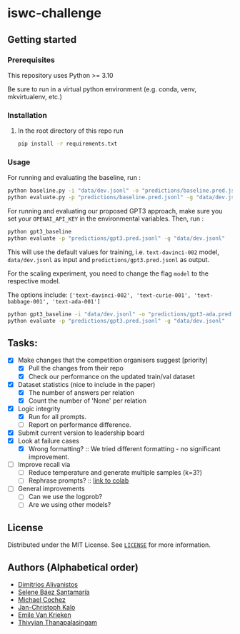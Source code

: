 # iswc-challenge

## Getting started

### Prerequisites

This repository uses Python >= 3.10

Be sure to run in a virtual python environment (e.g. conda, venv, mkvirtualenv, etc.)

### Installation

1. In the root directory of this repo run

    ```bash
    pip install -r requirements.txt
    ```

### Usage

For running and evaluating the baseline, run :

```bash
python baseline.py -i "data/dev.jsonl" -o "predictions/baseline.pred.jsonl"
python evaluate.py -p "predictions/baseline.pred.jsonl" -g "data/dev.jsonl"
```

For running and evaluating our proposed GPT3 approach, make sure you set your `OPENAI_API_KEY` in the environmental
variables. Then, run :

```bash
python gpt3_baseline
python evaluate -p "predictions/gpt3.pred.jsonl" -g "data/dev.jsonl"
```

This will use the default values for training, i.e. `text-davinci-002` model, `data/dev.jsonl` as input
and `predictions/gpt3.pred.jsonl` as output.

For the scaling experiment, you need to change the flag `model` to the respective model.

The options include: `['text-davinci-002', 'text-curie-001', 'text-babbage-001', 'text-ada-001']`

```bash
python gpt3_baseline -i "data/dev.jsonl" -o "predictions/gpt3-ada.pred.jsonl" --model "text-ada-001"
python evaluate -p "predictions/gpt3.pred.jsonl" -g "data/dev.jsonl"
```

## Tasks:

- [X] Make changes that the competition organisers suggest [priority]
    - [X] Pull the changes from their repo
    - [X] Check our performance on the updated train/val dataset
- [X] Dataset statistics (nice to include in the paper)
    - [X] The number of answers per relation
    - [X] Count the number of 'None' per relation
- [X] Logic integrity
    - [X] Run for all prompts.
    - [ ] Report on performance difference.
- [X] Submit current version to leadership board
- [X] Look at failure cases
    - [X] Wrong formatting? :: We tried different formatting - no significant improvement.
- [ ] Improve recall via
    - [ ] Reduce temperature and generate multiple samples (k=3?)
    - [ ] Rephrase
      prompts? :: [link to colab](https://colab.research.google.com/drive/180FCaZYRLEk0pPOWVYGsM_vn1UpIYy4N?usp=sharing#scrollTo=uuU4UPYDsSLP)
- [ ] General improvements
    - [ ] Can we use the logprob?
    - [ ] Are we using other models?

## License

Distributed under the MIT License.
See [`LICENSE`]() for more information.

## Authors (Alphabetical order)

* [Dimitrios Alivanistos](https://dimitrisalivas.github.io/)
* [Selene Báez Santamaría](https://selbaez.github.io/)
* [Michael Cochez](https://www.cochez.nl/)
* [Jan-Christoph Kalo](https://github.com/JanKalo)
* [Emile Van Krieken](https://emilevankrieken.com/)
* [Thivyian Thanapalasingam](https://thiviyansingam.com/)

